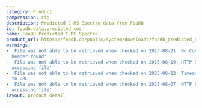 ```yaml
---
category: Product
compression: zip
description: Predicted C-MS Spectra data from FooDB
id: foodb.data.predicted_cms
name: FooDB Predicted C-MS Spectra
product_url: https://foodb.ca/public/system/downloads/foodb_predicted_cms_spectra.zip
warnings:
- 'File was not able to be retrieved when checked on 2025-08-21: No Content-Length
  header found'
- 'File was not able to be retrieved when checked on 2025-08-19: HTTP 502 error when
  accessing file'
- 'File was not able to be retrieved when checked on 2025-08-12: Timeout connecting
  to URL'
- 'File was not able to be retrieved when checked on 2025-08-07: HTTP 500 error when
  accessing file'
layout: product_detail
---
```

